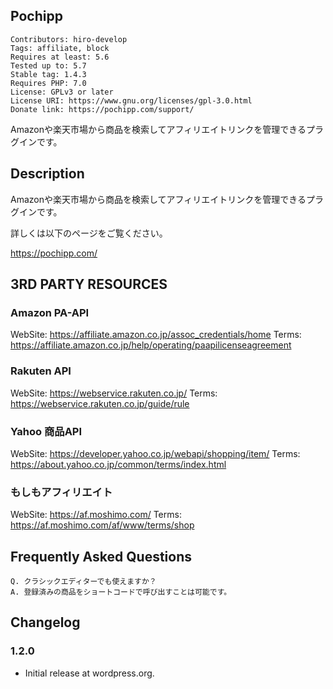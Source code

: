 ## Pochipp

```
Contributors: hiro-develop
Tags: affiliate, block
Requires at least: 5.6
Tested up to: 5.7
Stable tag: 1.4.3
Requires PHP: 7.0
License: GPLv3 or later
License URI: https://www.gnu.org/licenses/gpl-3.0.html
Donate link: https://pochipp.com/support/
```

Amazonや楽天市場から商品を検索してアフィリエイトリンクを管理できるプラグインです。

## Description

Amazonや楽天市場から商品を検索してアフィリエイトリンクを管理できるプラグインです。

詳しくは以下のページをご覧ください。

https://pochipp.com/

## 3RD PARTY RESOURCES

### Amazon PA-API

WebSite: https://affiliate.amazon.co.jp/assoc_credentials/home
Terms: https://affiliate.amazon.co.jp/help/operating/paapilicenseagreement


### Rakuten API

WebSite: https://webservice.rakuten.co.jp/
Terms: https://webservice.rakuten.co.jp/guide/rule


### Yahoo 商品API

WebSite: https://developer.yahoo.co.jp/webapi/shopping/item/
Terms: https://about.yahoo.co.jp/common/terms/index.html


### もしもアフィリエイト

WebSite: https://af.moshimo.com/
Terms: https://af.moshimo.com/af/www/terms/shop


## Frequently Asked Questions

```
Q. クラシックエディターでも使えますか？
A. 登録済みの商品をショートコードで呼び出すことは可能です。
```

## Changelog 

### 1.2.0

- Initial release at wordpress.org.
